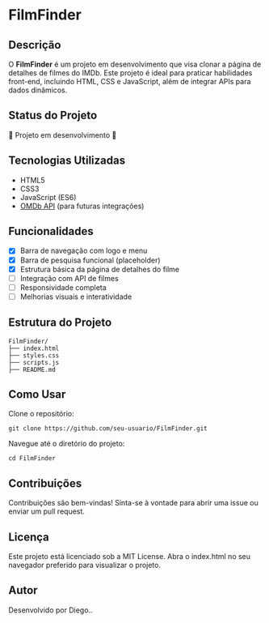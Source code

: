 # FilmFinder

## Descrição

O **FilmFinder** é um projeto em desenvolvimento que visa clonar a página de detalhes de filmes do IMDb. Este projeto é ideal para praticar habilidades front-end, incluindo HTML, CSS e JavaScript, além de integrar APIs para dados dinâmicos.

## Status do Projeto

🚧 Projeto em desenvolvimento 🚧

## Tecnologias Utilizadas

- HTML5
- CSS3
- JavaScript (ES6)
- [OMDb API](http://www.omdbapi.com/) (para futuras integrações)

## Funcionalidades

- [x] Barra de navegação com logo e menu
- [x] Barra de pesquisa funcional (placeholder)
- [x] Estrutura básica da página de detalhes do filme
- [ ] Integração com API de filmes
- [ ] Responsividade completa
- [ ] Melhorias visuais e interatividade

## Estrutura do Projeto

```plaintext
FilmFinder/
├── index.html
├── styles.css
├── scripts.js
├── README.md
```

## Como Usar

Clone o repositório:

`git clone https://github.com/seu-usuario/FilmFinder.git`

Navegue até o diretório do projeto:

`cd FilmFinder`

## Contribuições

Contribuições são bem-vindas! Sinta-se à vontade para abrir uma issue ou enviar um pull request.

## Licença

Este projeto está licenciado sob a MIT License.
Abra o index.html no seu navegador preferido para visualizar o projeto.

## Autor

Desenvolvido por Diego..
